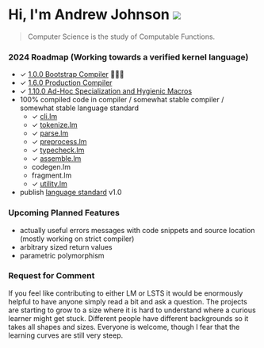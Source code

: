 # Hi, I'm Andrew Johnson ![](https://komarev.com/ghpvc/?username=andrew-johnson-4)

> Computer Science is the study of Computable Functions.

### 2024 Roadmap (Working towards a verified kernel language)

* ✓ [1.0.0 Bootstrap Compiler](https://github.com/andrew-johnson-4/-/releases/tag/1.0.0) 🥳🎉🎁
* ✓ [1.6.0 Production Compiler](https://github.com/andrew-johnson-4/-/releases/tag/1.6.0)
* ✓ [1.10.0 Ad-Hoc Specialization and Hygienic Macros](https://github.com/andrew-johnson-4/-/releases/tag/1.10.0)
* 100% compiled code in compiler / somewhat stable compiler / somewhat stable language standard
  * ✓ [cli.lm](https://github.com/andrew-johnson-4/lambda-mountain/blob/main/STRICT/cli.lm)
  * ✓ [tokenize.lm](https://github.com/andrew-johnson-4/lambda-mountain/blob/main/STRICT/tokenize.lm)
  * ✓ [parse.lm](https://github.com/andrew-johnson-4/lambda-mountain/blob/main/STRICT/parse.lm)
  * ✓ [preprocess.lm](https://github.com/andrew-johnson-4/lambda-mountain/blob/main/STRICT/preprocess.lm)
  * ✓ [typecheck.lm](https://github.com/andrew-johnson-4/lambda-mountain/blob/main/STRICT/typecheck.lm)
  * ✓ [assemble.lm](https://github.com/andrew-johnson-4/lambda-mountain/blob/main/STRICT/assemble.lm)
  * codegen.lm
  * fragment.lm
  * ✓ [utility.lm](https://github.com/andrew-johnson-4/lambda-mountain/blob/main/STRICT/utility.lm)
* publish [language standard](https://github.com/andrew-johnson-4/lambda-mountain/wiki/Unopinionated-Philosophy#standards) v1.0

### Upcoming Planned Features

* actually useful errors messages with code snippets and source location (mostly working on strict compiler)
* arbitrary sized return values
* parametric polymorphism 

### Request for Comment

If you feel like contributing to either LM or LSTS it would be enormously helpful to have anyone simply read a bit and ask a question. 
The projects are starting to grow to a size where it is hard to understand where a curious learner might get stuck.
Different people have different backgrounds so it takes all shapes and sizes.
Everyone is welcome, though I fear that the learning curves are still very steep.

